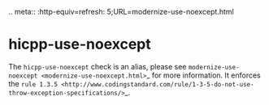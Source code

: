 .. meta:: :http-equiv=refresh: 5;URL=modernize-use-noexcept.html

hicpp-use-noexcept
==================

The `hicpp-use-noexcept` check is an alias, please see
`modernize-use-noexcept <modernize-use-noexcept.html>`\_ for more
information. It enforces the
`rule 1.3.5 <http://www.codingstandard.com/rule/1-3-5-do-not-use-throw-exception-specifications/>`\_.
